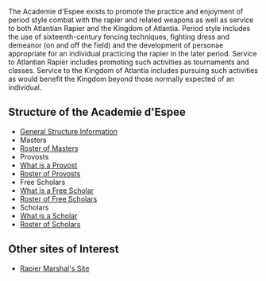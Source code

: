 ---
---

The Academie d'Espee exists to promote the practice and enjoyment of period style combat with the rapier and related weapons as well as service to both Atlantian Rapier and the Kingdom of Atlantia. Period style includes the use of sixteenth-century fencing techniques, fighting dress and demeanor (on and off the field) and the development of personae appropriate for an individual practicing the rapier in the later period. Service to Atlantian Rapier includes promoting such activities as tournaments and classes. Service to the Kingdom of Atlantia includes pursuing such activities as would benefit the Kingdom beyond those normally expected of an individual.

## Structure of the Academie d'Espee

* [General Structure Information](guild)
* Masters
 * [Roster of Masters](masters)
* Provosts
 * [What is a Provost](guidelines)
 * [Roster of Provosts](provosts)
* Free Scholars
 * [What is a Free Scholar](freescholar-2)
 * [Roster of Free Scholars](fs)
* Scholars
 * [What is a Scholar](scholar)
 * [Roster of Scholars](scholars)

## Other sites of Interest
* [Rapier Marshal's Site](http://rapier.atlantia.sca.org/)

